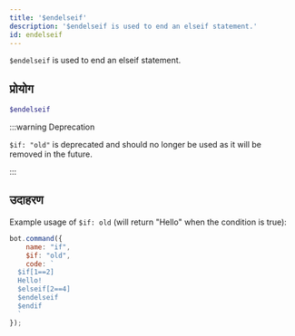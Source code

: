 ```yaml
---
title: '$endelseif'
description: '$endelseif is used to end an elseif statement.'
id: endelseif
---
```


`$endelseif` is used to end an elseif statement.

## प्रोयोग

```php
$endelseif
```

:::warning Deprecation


`$if: "old"` is deprecated and should no longer be used as it will be removed in the future.

:::


## उदाहरण

Example usage of `$if: old` (will return "Hello" when the condition is true):

```javascript
bot.command({
    name: "if",
    $if: "old",
    code: `
  $if[1==2]
  Hello!
  $elseif[2==4]
  $endelseif
  $endif
  `
});
```